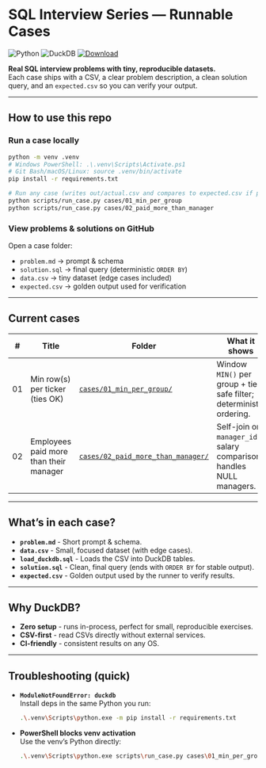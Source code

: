 # SQL Interview Series — Runnable Cases

![Python](https://img.shields.io/badge/Python-3.12%2B-blue)
![DuckDB](https://img.shields.io/badge/DuckDB-1.3%2B-informational)
[![Download](https://img.shields.io/badge/Download-ZIP-success)](https://github.com/Benzzz94/SQL-Interview-Series/archive/refs/heads/main.zip)

**Real SQL interview problems with tiny, reproducible datasets.**  
Each case ships with a CSV, a clear problem description, a clean solution query, and an `expected.csv` so you can verify your output.

---

## How to use this repo

### Run a case locally
```bash
python -m venv .venv
# Windows PowerShell: .\.venv\Scripts\Activate.ps1
# Git Bash/macOS/Linux: source .venv/bin/activate
pip install -r requirements.txt

# Run any case (writes out/actual.csv and compares to expected.csv if present)
python scripts/run_case.py cases/01_min_per_group
python scripts/run_case.py cases/02_paid_more_than_manager
```

### View problems & solutions on GitHub
Open a case folder:
- `problem.md` → prompt & schema  
- `solution.sql` → final query (deterministic `ORDER BY`)  
- `data.csv` → tiny dataset (edge cases included)  
- `expected.csv` → golden output used for verification

---

## Current cases

| #  | Title                                   | Folder                                                                    | What it shows |
|----|-----------------------------------------|---------------------------------------------------------------------------|---------------|
| 01 | Min row(s) per ticker (ties OK)         | [`cases/01_min_per_group/`](cases/01_min_per_group/)                      | Window `MIN()` per group + tie-safe filter; deterministic ordering. |
| 02 | Employees paid more than their manager  | [`cases/02_paid_more_than_manager/`](cases/02_paid_more_than_manager/)    | Self-join on `manager_id` + salary comparison; handles NULL managers. |

---

## What’s in each case?

- **`problem.md`** - Short prompt & schema.  
- **`data.csv`** - Small, focused dataset (with edge cases).  
- **`load_duckdb.sql`** - Loads the CSV into DuckDB tables.  
- **`solution.sql`** - Clean, final query (ends with `ORDER BY` for stable output).  
- **`expected.csv`** - Golden output used by the runner to verify results.

---

## Why DuckDB?

- **Zero setup** - runs in-process, perfect for small, reproducible exercises.  
- **CSV-first** - read CSVs directly without external services.  
- **CI-friendly** - consistent results on any OS.

---

## Troubleshooting (quick)

- **`ModuleNotFoundError: duckdb`**  
  Install deps in the same Python you run:
  ```bash
  .\.venv\Scripts\python.exe -m pip install -r requirements.txt
  ```

- **PowerShell blocks venv activation**  
  Use the venv’s Python directly:
  ```bash
  .\.venv\Scripts\python.exe scripts\run_case.py cases\01_min_per_group
  ```
